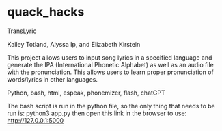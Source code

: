 # quack_hacks
TransLyric

Kailey Totland, Alyssa Ip, and Elizabeth Kirstein

This project allows users to input song lyrics in a specified language and generate
the IPA (International Phonetic Alphabet) as well as an audio file with the pronunciation.
This allows users to learn proper pronunciation of words/lyrics in other languages.

Python, bash, html, espeak, phonemizer, flash, chatGPT

The bash script is run in the python file, so the only thing that needs to be run is: python3 app.py
then open this link in the browser to use: http://127.0.0.1:5000
